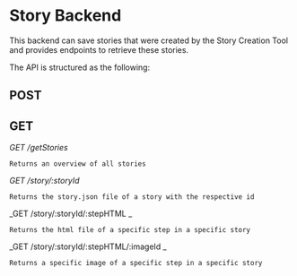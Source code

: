 # Story Backend

This backend can save stories that were created by the Story Creation Tool and provides endpoints to retrieve these stories. 

The API is structured as the following: 

## POST

## GET
_GET /getStories_

```
Returns an overview of all stories 
```


_GET /story/:storyId_

```
Returns the story.json file of a story with the respective id
```

_GET /story/:storyId/:stepHTML _
```
Returns the html file of a specific step in a specific story
```

_GET /story/:storyId/:stepHTML/:imageId _
```
Returns a specific image of a specific step in a specific story
```